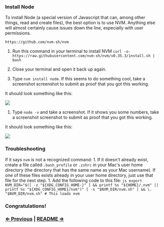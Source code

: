 ### Install Node

To install Node (a special version of Javascript that can, among other things, read and create files), the best option is to use NVM. Anything else will almost certainly cause issues down the line, especially with user permissions.

```https://github.com/nvm-sh/nvm```

1. Run this command in your terminal to install NVM `curl -o- https://raw.githubusercontent.com/nvm-sh/nvm/v0.35.3/install.sh | bash`

1. Close your terminal and open it back up again.
1. Type `nvm install node`. If this seems to do something cool, take a screenshot screenshot to submit as proof that you got this working.

It should look something like this:

![](../nvm.png)

1. Type `node -v` and take a screenshot. If it shows you some numbers, take a screenshot screenshot to submit as proof that you got this working.

It should look something like this:

![](../node.png)


### Troubleshooting

If it says `nvm` is not a recognized command:
    1. If it doesn't already exist, create a file called `.bash_profile` or `.zshrc` in your Mac's user home directory (the directory that has the same name as your Mac username). If one of these files exists already in your user home directory, just use that file for the next step.
    1. Add the following code to this file:
        ```js
        export NVM_DIR="$([ -z "${XDG_CONFIG_HOME-}" ] && printf %s "${HOME}/.nvm" || printf %s "${XDG_CONFIG_HOME}/nvm")"
        [ -s "$NVM_DIR/nvm.sh" ] && \. "$NVM_DIR/nvm.sh" # This loads nvm
        ```

### Congratulations!


### [⇐ Previous](3_git.md) | [README ⇒](../../../../)
